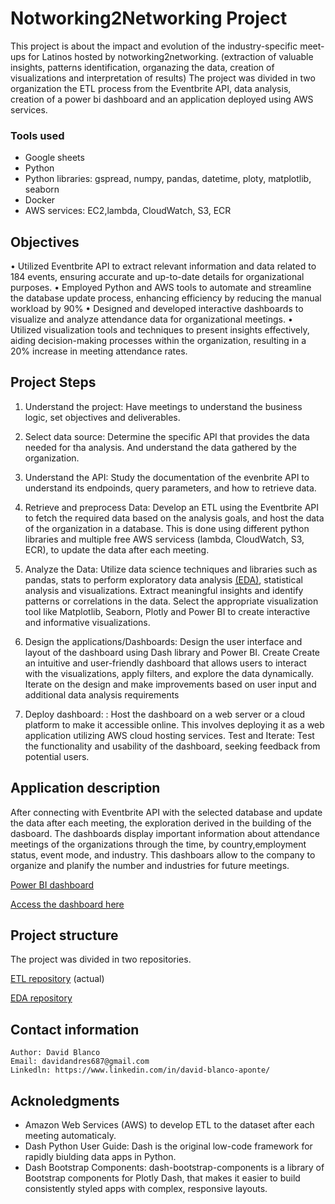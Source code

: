# Notworking2Networking Project

This project is about the impact and evolution of the industry-specific meet-ups for Latinos hosted by notworking2networking. (extraction of valuable insights, patterns identification, organazing the data, creation of visualizations and interpretation of results)
The project was divided in two organization the ETL process from the Eventbrite API, data analysis, creation of a power bi dashboard and an application deployed using AWS services.

### Tools used
* Google sheets
* Python
* Python libraries: gspread, numpy, pandas, datetime, ploty, matplotlib, seaborn
* Docker
* AWS services: EC2,lambda, CloudWatch, S3, ECR

## Objectives
<!-- # Check!! -->
• Utilized Eventbrite API to extract relevant information and data related to 184 events, ensuring accurate and up-to-date details for organizational purposes.
• Employed Python and AWS tools to automate and streamline the database update process, enhancing efficiency by reducing the manual workload by 90%
• Designed and developed interactive dashboards to visualize and analyze attendance data for organizational meetings.
• Utilized visualization tools and techniques to present insights effectively, aiding decision-making processes within the organization, resulting in a 20% increase in meeting attendance rates.

<!-- ### Part 1 -->
<!--# EDA Notworking2Networking attendance -->

<!-- ### Part 2 -->

<!-- ## Dataset information -->

## Project Steps

1. Understand the project: Have meetings to understand the business logic, set objectives and deliverables.

2. Select data source: Determine the specific API that provides the data needed for tha analysis. And understand the data gathered by the organization.

3. Understand the API: Study the documentation of the evenbrite API to understand its endpoinds, query parameters, and how to retrieve data.

4. Retrieve and preprocess Data: Develop an ETL using the Eventbrite API to fetch the required data based on the analysis goals, and host the data of the organization in a database. This is done using different python libraries and multiple free AWS servicess (lambda, CloudWatch, S3, ECR), to update the data after each meeting.

5. Analyze the Data: Utilize data science techniques and libraries such as pandas, stats to perform exploratory data analysis [(EDA)](https://github.com/DavidAndres6870/n2n/blob/main/EDA.ipynb), statistical analysis and visualizations. Extract meaningful insights and identify patterns or correlations in the data. Select the appropriate visualization tool like Matplotlib, Seaborn, Plotly and Power BI to create interactive and informative visualizations.

6. Design the applications/Dashboards: Design the user interface and layout of the dashboard using Dash library and Power BI. Create Create an intuitive and user-friendly dashboard that allows users to interact with the visualizations, apply filters, and explore the data dynamically. Iterate on the design and make improvements based on user input and additional data analysis requirements

7. Deploy dashboard: : Host the dashboard on a web server or a cloud platform to make it accessible online. This involves deploying it as a web application utilizing AWS cloud hosting services. Test and Iterate: Test the functionality and usability of the dashboard, seeking feedback from potential users.


## Application description
After connecting with Eventbrite API with the selected database and update the data after each meeting, the exploration derived in the building of the dasboard. The dashboards display important information about attendance meetings of the organizations through the time, by country,employment status, event mode, and industry. This dashboars allow to the company to organize and planify the number and industries for future meetings.

[Power BI dashboard](http://3.99.181.155:8050/)

[Access the dashboard here](http://3.99.181.155:8050/)

## Project structure
The project was divided in two repositories.

[ETL repository](https://github.com/DavidAndres6870/ETL-n2n) (actual)

[EDA repository](https://github.com/DavidAndres6870/n2n)


## Contact information
    Author: David Blanco
    Email: davidandres687@gmail.com
    Linkedln: https://www.linkedin.com/in/david-blanco-aponte/

## Acknoledgments
* Amazon Web Services (AWS) to develop ETL to the dataset after each meeting automaticaly.
* Dash Python User Guide: Dash is the original low-code framework for rapidly biulding data apps in Python.
* Dash Bootstrap Components: dash-bootstrap-components is a library of Bootstrap components for Plotly Dash, that makes it easier to build consistently styled apps with complex, responsive layouts.
